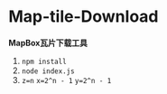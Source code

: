 # Map-tile-Download

**MapBox瓦片下载工具**

1. `npm install`
2. `node index.js`
3. `z=n`
    `x=2^n - 1`
    `y=2^n - 1`
